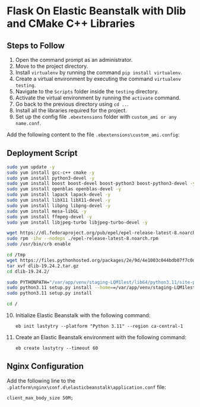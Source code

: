 # Flask On Elastic Beanstalk with Dlib and CMake C++ Libraries

## Steps to Follow

1. Open the command prompt as an administrator.
2. Move to the project directory.
3. Install `virtualenv` by running the command `pip install virtualenv`.
4. Create a virtual environment by executing the command `virtualenv testing`.
5. Navigate to the `Scripts` folder inside the `testing` directory.
6. Activate the virtual environment by running the `activate` command.
7. Go back to the previous directory using `cd ..`.
8. Install all the libraries required for the project.
9. Set up the config file `.ebextensions` folder with `custom_ami or any name.conf`.


Add the following content to the file `.ebextensions\custom_ami.config`:

## Deployment Script

```bash
sudo yum update -y
sudo yum install gcc-c++ cmake -y
sudo yum install python3-devel -y
sudo yum install boost boost-devel boost-python3 boost-python3-devel -y
sudo yum install openblas openblas-devel -y
sudo yum install lapack lapack-devel -y
sudo yum install libX11 libX11-devel -y
sudo yum install libpng libpng-devel -y
sudo yum install mesa-libGL -y
sudo yum install ffmpeg-devel -y
sudo yum install libjpeg-turbo libjpeg-turbo-devel -y

wget https://dl.fedoraproject.org/pub/epel/epel-release-latest-8.noarch.rpm
sudo rpm -ihv --nodeps ./epel-release-latest-8.noarch.rpm
sudo /usr/bin/crb enable

cd /tmp
wget https://files.pythonhosted.org/packages/2e/9d/4e1003c044bdb07f7c0d83ae87d694e10e5a6c296b84566aa9a6ec9eed2a/dlib-19.24.2.tar.gz
tar xvf dlib-19.24.2.tar.gz
cd dlib-19.24.2/

sudo PYTHONPATH="/var/app/venv/staging-LQM1lest/lib64/python3.11/site-packages:$PYTHONPATH" python3.11 setup.py install --prefix=/var/app/venv/staging-LQM1lest
sudo python3.11 setup.py install --home==/var/app/venv/staging-LQM1lest/lib/python3.11/site-packages/
sudo python3.11 setup.py install

cd /
```

10. Initialize Elastic Beanstalk with the following command:
    ```
    eb init lastytry --platform "Python 3.11" --region ca-central-1
    ```
11. Create an Elastic Beanstalk environment with the following command:
    ```
    eb create lastytry --timeout 60
    ```



## Nginx Configuration

Add the following line to the `.platform\nginx\conf.d\elasticbeanstalk\application.conf` file:

```
client_max_body_size 50M;
```
